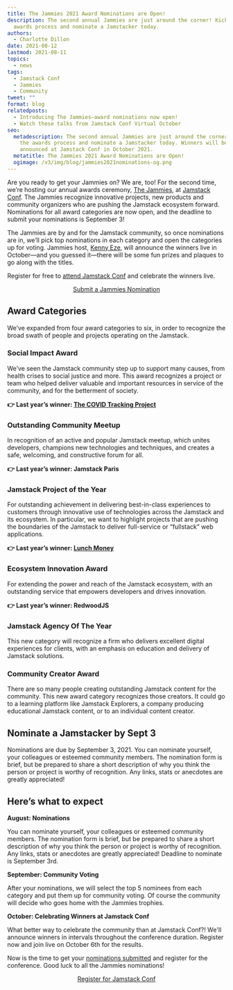 ```yaml
---
title: The Jammies 2021 Award Nominations are Open!
description: The second annual Jammies are just around the corner! Kick off the
  awards process and nominate a Jamstacker today.
authors:
  - Charlotte Dillon
date: 2021-08-12
lastmod: 2021-08-11
topics:
  - news
tags:
  - Jamstack Conf
  - Jammies
  - Community
tweet: ""
format: blog
relatedposts:
  - Introducing The Jammies—award nominations now open!
  - Watch these talks from Jamstack Conf Virtual October
seo:
  metadescription: The second annual Jammies are just around the corner! Kick off
    the awards process and nominate a Jamstacker today. Winners will be
    announced at Jamstack Conf in October 2021.
  metatitle: The Jammies 2021 Award Nominations are Open!
  ogimage: /v3/img/blog/jammies2021nominations-og.png
---
```

Are you ready to get your Jammies on? We are, too! For the second time, we’re hosting our annual awards ceremony, [The Jammies](https://jamstackconf.com/jammies/), at [Jamstack Conf](https://jamstackconf.com/). The Jammies recognize innovative projects, new products and community organizers who are pushing the Jamstack ecosystem forward. Nominations for all award categories are now open, and the deadline to submit your nominations is September 3!

The Jammies are by and for the Jamstack community, so once nominations are in, we’ll pick top nominations in each category and open the categories up for voting. Jammies host, [Kenny Eze](https://twitter.com/kenny_io), will announce the winners live in October—and you guessed it—there will be some fun prizes and plaques to go along with the titles.



Register for free to [attend Jamstack Conf](https://jamstackconf.com/#register) and celebrate the winners live.

<p style="text-align:center"><a href="https://forms.gle/NUNC35wqiLU5Tbjb8 " class="button">Submit a Jammies Nomination</a></p>


## Award Categories

We’ve expanded from four award categories to six, in order to recognize the broad swath of people and projects operating on the Jamstack. 

### Social Impact Award

We’ve seen the Jamstack community step up to support many causes, from health crises to social justice and more. This award recognizes a project or team who helped deliver valuable and important resources in service of the community, and for the betterment of society.



**👉 Last year’s winner: [The COVID Tracking Project](https://covidtracking.com/)** 



### Outstanding Community Meetup

In recognition of an active and popular Jamstack meetup, which unites developers, champions new technologies and techniques, and creates a safe, welcoming, and constructive forum for all.



**👉 Last year’s winner: Jamstack Paris**



### Jamstack Project of the Year



For outstanding achievement in delivering best-in-class experiences to customers through innovative use of technologies across the Jamstack and its ecosystem. In particular, we want to highlight projects that are pushing the boundaries of the Jamstack to deliver full-service or “fullstack” web applications.



**👉 Last year’s winner: [Lunch Money](https://lunchmoney.app/)**



### Ecosystem Innovation Award

For extending the power and reach of the Jamstack ecosystem, with an outstanding service that empowers developers and drives innovation.



**👉 Last year’s winner: RedwoodJS**



### Jamstack Agency Of The Year

This new category will recognize a firm who delivers excellent digital experiences for clients, with an emphasis on education and delivery of Jamstack solutions.



### Community Creator Award

There are so many people creating outstanding Jamstack content for the community. This new award category recognizes those creators. It could go to a learning platform like Jamstack Explorers, a company producing educational Jamstack content, or to an individual content creator.

## Nominate a Jamstacker by Sept 3

Nominations are due by September 3, 2021. You can nominate yourself, your colleagues or esteemed community members. The nomination form is brief, but be prepared to share a short description of why you think the person or project is worthy of recognition. Any links, stats or anecdotes are greatly appreciated! 



## Here’s what to expect

**August: Nominations**

You can nominate yourself, your colleagues or esteemed community members. The nomination form is brief, but be prepared to share a short description of why you think the person or project is worthy of recognition. Any links, stats or anecdotes are greatly appreciated! Deadline to nominate is September 3rd. 

**September: Community Voting**

After your nominations, we will select the top 5 nominees from each category and put them up for community voting. Of course the community will decide who goes home with the Jammies trophies. 



**October: Celebrating Winners at Jamstack Conf**

What better way to celebrate the community than at Jamstack Conf?! We'll announce winners in intervals throughout the conference duration. Register now and join live on October 6th for the results.



Now is the time to get your [nominations submitted](https://forms.gle/NUNC35wqiLU5Tbjb8) and register for the conference. Good luck to all the Jammies nominations! 

<p style="text-align:center"><a href="https://jamstackconf.com/#register " class="button">Register for Jamstack Conf</a></p>
